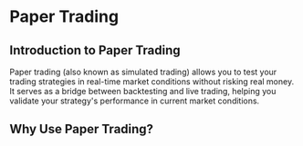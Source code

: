 # Paper Trading

<!-- 
This page should include:
- Introduction to paper trading
- Setting up paper trading
- Differences from backtesting
- Differences from live trading
- Analyzing paper trading results
- Transitioning to live trading
-->

## Introduction to Paper Trading

Paper trading (also known as simulated trading) allows you to test your trading strategies in real-time market conditions without risking real money. It serves as a bridge between backtesting and live trading, helping you validate your strategy's performance in current market conditions.

## Why Use Paper Trading?
